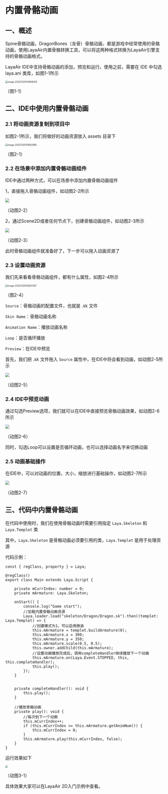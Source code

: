 # 内置骨骼动画



## 一、概述

Spine骨骼动画，DragonBones（龙骨）骨骼动画，都是游戏中经常使用的骨骼动画，使用LayaAir内置骨骼转换工具，可以将这两种格式转换为LayaAir引擎支持的骨骼动画格式。

LayaAir IDE中支持骨骼动画的添加，预览和运行。使用之前，需要在 IDE 中勾选 laya.ani 类库，如图1-1所示

<img src="img/1-1.png" alt="image-20221230154858355" style="zoom:50%;" /> 

（图1-1）



## 二、IDE中使用内置骨骼动画

### 2.1 将动画资源复制到项目中

如图2-1所示，我们将做好的动画资源放入 assets 目录下

<img src="img/2-1.png" alt="image-20221230151602985" style="zoom:50%;" /> 

（图2-1）



### 2.2 在场景中添加内置骨骼动画组件

IDE中通过两种方式，可以在场景中添加内置骨骼动画组件

1，直接拖入骨骼动画组件，如动图2-2所示

<img src="img/2-2.gif" style="zoom:80%;" />

（动图2-2）

2，通过Scene2D或者任何节点下，创建骨骼动画组件，如动图2-3所示

<img src="img/2-3.gif" style="zoom:80%;" />

（动图2-3）

此时骨骼动画组件就准备好了，下一步可以拖入动画资源了



### 2.3 设置动画资源

我们先来看看骨骼动画组件，都有什么属性，如图2-4所示

<img src="img/2-4.png" alt="image-20221230152821307" style="zoom: 50%;" /> 

 （图2-4）

`Source`：骨骼动画的配置文件，也就是 .sk 文件

`Skin Name`：骨骼动画名称

`Animation Name`：播放动画名称

`Loop`：是否循环播放

`Preview`：在IDE中预览

首先，我们把 .sk 文件拖入 `Source` 属性中，在IDE中将会看到动画，如动图2-5所示

<img src="img/2-5.gif" style="zoom:80%;" />

 （动图2-5）



### 2.4 IDE中预览动画

通过勾选Preview选项，我们就可以在IDE中直接预览骨骼动画效果，如动图2-6所示

<img src="img/2-6.gif" style="zoom:80%;" />

 （动图2-6）

同时，勾选Loop可以设置是否循环动画，也可以选择动画名字来切换动画



### 2.5 动画基础操作

在IDE中，可以对动画的位置，大小，缩放进行基础操作，如动图2-7所示

<img src="img/2-7.gif" style="zoom:80%;" />

 （动图2-7）



## 三、代码中内置骨骼动画

在代码中使用时，我们在使用骨骼动画时需要引用指定 `Laya.Skeleton` 和 `Laya.Templet` 类

其中，`Laya.Skeleton`  是骨骼动画必须要引用的类，`Laya.Templet` 是用于处理资源

代码示例：

```
const { regClass, property } = Laya;

@regClass()
export class Main extends Laya.Script {

	private mCurrIndex: number = 0;
	private mArmature: Laya.Skeleton;

    onStart() {
        console.log("Game start");
		//加载内置骨骼动画资源
		Laya.loader.load("skeleton/Dragon/Dragon.sk").then((templet: Laya.Templet) => {
			//创建模式为1，可以启用换装
			this.mArmature = templet.buildArmature(0);
			this.mArmature.x = 300;
			this.mArmature.y = 350;
			this.mArmature.scale(0.5, 0.5);
			this.owner.addChild(this.mArmature);
			//设置动画播放完成后，调用completeHandler继续播放下一个动画
			this.mArmature.on(Laya.Event.STOPPED, this, this.completeHandler);
			this.play();
		});
    }

	
	private completeHandler(): void {
		this.play();
	}

	//播放骨骼动画
	private play(): void {
		//每次到下一个动画
		this.mCurrIndex++;
		if (this.mCurrIndex >= this.mArmature.getAnimNum()) {
			this.mCurrIndex = 0;
		}
		this.mArmature.play(this.mCurrIndex, false);
	}
}
```

运行效果如下

<img src="img/3-1.gif" style="zoom:50%;" /> 

（动图3-1）



具体效果大家可以在LayaAir 2D入门示例中查看。